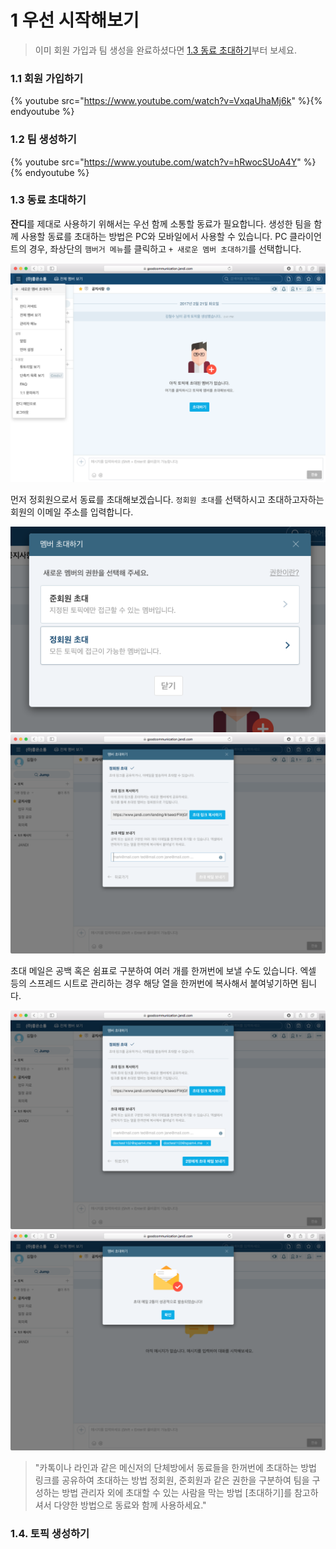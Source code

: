 1 우선 시작해보기
=====

> 이미 회원 가입과 팀 생성을 완료하셨다면 [1.3 동료 초대하기](#1_3)부터 보세요.

### 1.1 회원 가입하기<a name="1_1"></a>

{% youtube src="https://www.youtube.com/watch?v=VxqaUhaMj6k" %}{% endyoutube %}

### 1.2 팀 생성하기<a name="1_2"></a>

{% youtube src="https://www.youtube.com/watch?v=hRwocSUoA4Y" %}{% endyoutube %}

### 1.3 동료 초대하기<a name="1_3"></a>
**잔디**를 제대로 사용하기 위해서는 우선 함께 소통할 동료가 필요합니다. 생성한 팀을 함께 사용할 동료를 초대하는 방법은 PC와 모바일에서 사용할 수 있습니다. PC 클라이언트의 경우, 좌상단의 `햄버거 메뉴`를 클릭하고 `+ 새로운 멤버 초대하기`를 선택합니다.

![invite_member_pc_1](images/invite-01-2017-02-21.png)

먼저 정회원으로서 동료를 초대해보겠습니다. `정회원 초대`를 선택하시고 초대하고자하는 회원의 이메일 주소를 입력합니다.

![invite_member_pc_2](images/invite-02-2017-02-21.png)
![invite_member_pc_2](images/invite-03-2017-02-21.png)

초대 메일은 공백 혹은 쉼표로 구분하여 여러 개를 한꺼번에 보낼 수도 있습니다. 엑셀 등의 스프레드 시트로 관리하는 경우 해당 열을 한꺼번에 복사해서 붙여넣기하면 됩니다.

![invite_member_pc_2](images/invite-04-2017-02-21.png)
![invite_member_pc_2](images/invite-05-2017-02-21.png)

> "카톡이나 라인과 같은 메신저의 단체방에서 동료들을 한꺼번에 초대하는 방법
> 링크를 공유하여 초대하는 방법
> 정회원, 준회원과 같은 권한을 구분하여 팀을 구성하는 방법
> 관리자 외에 초대할 수 있는 사람을 막는 방법
> [초대하기]를 참고하셔서 다양한 방법으로 동료와 함께 사용하세요."

### 1.4. 토픽 생성하기
